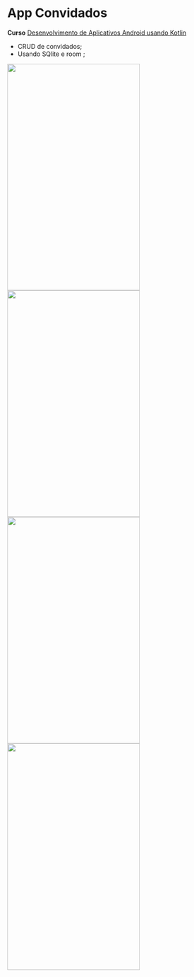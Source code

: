 # App Convidados

**Curso** [Desenvolvimento de Aplicativos Android usando Kotlin]( https://www.udemy.com/course/curso-desenvolvedor-kotlin/)

- CRUD de convidados;
- Usando SQlite e room ; 

<img src="https://github.com/julioosilva97/app_convidados/blob/master/img1.png" width="300" height="512"> 

<img src="https://github.com/julioosilva97/app_convidados/blob/master/img2.png" width="300" height="512"> 

<img src="https://github.com/julioosilva97/app_convidados/blob/master/img3.png" width="300" height="512"> 

<img src="https://github.com/julioosilva97/app_convidados/blob/master/img4.png" width="300" height="512"> 

